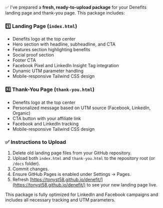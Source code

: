 ✅ I’ve prepared a **fresh, ready-to-upload package** for your Denefits landing page and thank-you page. This package includes:

### 1️⃣ Landing Page (`index.html`)

* Denefits logo at the top center
* Hero section with headline, subheadline, and CTA
* Features section highlighting benefits
* Social proof section
* Footer CTA
* Facebook Pixel and LinkedIn Insight Tag integration
* Dynamic UTM parameter handling
* Mobile-responsive Tailwind CSS design

### 2️⃣ Thank-You Page (`thank-you.html`)

* Denefits logo at the top center
* Personalized message based on UTM source (Facebook, LinkedIn, Organic)
* CTA button with your affiliate link
* Facebook and LinkedIn tracking
* Mobile-responsive Tailwind CSS design

### ✅ Instructions to Upload

1. Delete old landing page files from your GitHub repository.
2. Upload both `index.html` and `thank-you.html` to the repository root (or `/docs` folder).
3. Commit changes.
4. Ensure GitHub Pages is enabled under Settings → Pages.
5. Refresh [https://tonyst58.github.io/denefit/](https://tonyst58.github.io/denefit/) to see your new landing page live.

This package is fully optimized for LinkedIn and Facebook campaigns and includes all necessary tracking and UTM parameters.
